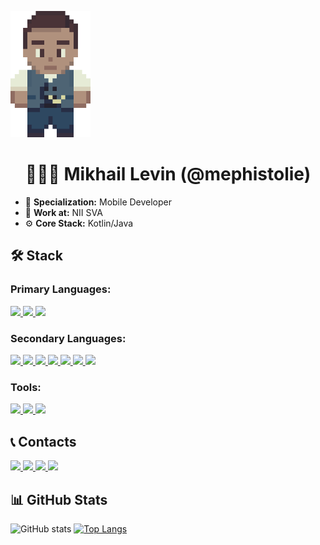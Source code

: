 <p align="left">
    <img src="https://github.com/mephistolie/mephistolie/blob/main/pictures/jrpg-character.png" width="128"/>
    <h1 align="center">👨🏻‍💻 Mikhail Levin (@mephistolie)</h2>
</p>

* 📱 **Specialization:** Mobile Developer
* 💼 **Work at:** NII SVA
* ⚙️ **Core Stack:** Kotlin/Java

## 🛠️ Stack
### Primary Languages:
<p align="left"> 
    <a href="https://kotlinlang.org" target="_blank"> <img src="https://img.icons8.com/color/48/000000/kotlin.png"/> </a>
    <a href="https://www.java.com" target="_blank"> <img src="https://img.icons8.com/color/48/000000/java-coffee-cup-logo.png"/> </a>
    <a href="https://www.apple.com/ru/swift/" target="_blank"> <img src="https://img.icons8.com/color/48/000000/swift.png"/> </a>
</p>

### Secondary Languages:
<p align="left">
    <a href="https://www.python.org" target="_blank"> <img src="https://img.icons8.com/color/48/000000/python.png"/> </a>
    <a href="https://www.python.org" target="_blank"> <img src="https://img.icons8.com/color/48/000000/golang.png"/>
    <a href="https://www.python.org" target="_blank"> <img src="https://img.icons8.com/color/48/000000/nodejs.png"/>
    <a href="https://www.python.org" target="_blank"> <img src="https://img.icons8.com/color/48/000000/c-plus-plus-logo.png"/> </a>
    <a href="https://www.python.org" target="_blank"> <img src="https://img.icons8.com/color/48/000000/html-5--v1.png"/>
    <a href="https://www.python.org" target="_blank"> <img src="https://img.icons8.com/color/48/000000/css3.png"/>
    <a href="https://www.python.org" target="_blank"> <img src="https://img.icons8.com/color/48/000000/javascript.png"/> </a>
</p>

### Tools:
<p align="left">
    <a href="https://www.python.org" target="_blank"> <img src="https://img.icons8.com/color/48/000000/android-studio--v3.png"/> </a>
    <a href="https://www.python.org" target="_blank"> <img src="https://img.icons8.com/color/48/000000/xcode.png"/> </a>
    <a href="https://www.python.org" target="_blank"> <img src="https://img.icons8.com/color/48/000000/visual-studio-code-2019.png"/> </a>
</p>

## 📞 Contacts
<p align="left">
    <a href="https://vk.com/mephistolie" target="_blank"> <img src="https://img.icons8.com/color/48/000000/vk-com.png"/> </a>
    <a href="https://www.instagram.com/mephistolie/" target="_blank"> <img src="https://img.icons8.com/fluency/48/000000/instagram-new.png"/> </a>
    <a href="https://twitter.com/mephistolie" target="_blank"> <img src="https://img.icons8.com/color/48/000000/twitter-circled--v1.png"/> </a>
    <a href="http://t.me/mephistolie" target="_blank"> <img src="https://img.icons8.com/color/48/000000/telegram-app--v1.png"/> </a>
</p>

## 📊 GitHub Stats
![GitHub stats](https://github-readme-stats.vercel.app/api?username=mephistolie&theme=nord&count_private=true&include_all_commits=true&show_icons=true)
[![Top Langs](https://github-readme-stats.vercel.app/api/top-langs/?username=mephistolie&theme=nord&count_private=true)](https://github.com/anuraghazra/github-readme-stats)

